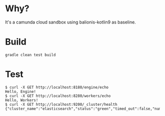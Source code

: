 # Why?
It's a camunda cloud sandbox using balionis-kotlin9 as baseline.

# Build
```
gradle clean test build
```

# Test
```
$ curl -X GET http://localhost:8180/engine/echo
Hello, Engine!
$ curl -X GET http://localhost:8280/workers/echo
Hello, Workers! 
$ curl -X GET http://localhost:9200/_cluster/health
{"cluster_name":"elasticsearch","status":"green","timed_out":false,"number_of_nodes":1,...
```
